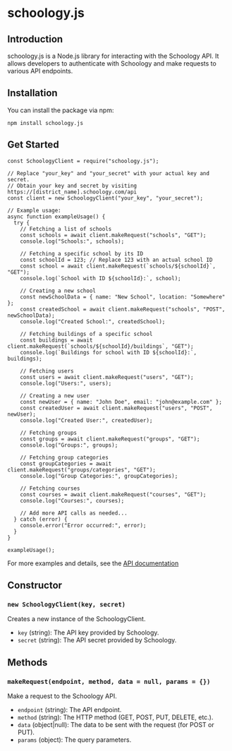 # schoology.js

## Introduction

schoology.js is a Node.js library for interacting with the Schoology API. It allows developers to authenticate with Schoology and make requests to various API endpoints.

## Installation

You can install the package via npm:

`npm install schoology.js`

## Get Started

```
const SchoologyClient = require("schoology.js");

// Replace "your_key" and "your_secret" with your actual key and secret. 
// Obtain your key and secret by visiting https://[district_name].schoology.com/api
const client = new SchoologyClient("your_key", "your_secret");

// Example usage:
async function exampleUsage() {
  try {
    // Fetching a list of schools
    const schools = await client.makeRequest("schools", "GET");
    console.log("Schools:", schools);
    
    // Fetching a specific school by its ID
    const schoolId = 123; // Replace 123 with an actual school ID
    const school = await client.makeRequest(`schools/${schoolId}`, "GET");
    console.log(`School with ID ${schoolId}:`, school);
    
    // Creating a new school
    const newSchoolData = { name: "New School", location: "Somewhere" };
    const createdSchool = await client.makeRequest("schools", "POST", newSchoolData);
    console.log("Created School:", createdSchool);
    
    // Fetching buildings of a specific school
    const buildings = await client.makeRequest(`schools/${schoolId}/buildings`, "GET");
    console.log(`Buildings for school with ID ${schoolId}:`, buildings);
    
    // Fetching users
    const users = await client.makeRequest("users", "GET");
    console.log("Users:", users);
    
    // Creating a new user
    const newUser = { name: "John Doe", email: "john@example.com" };
    const createdUser = await client.makeRequest("users", "POST", newUser);
    console.log("Created User:", createdUser);
    
    // Fetching groups
    const groups = await client.makeRequest("groups", "GET");
    console.log("Groups:", groups);
    
    // Fetching group categories
    const groupCategories = await client.makeRequest("groups/categories", "GET");
    console.log("Group Categories:", groupCategories);
    
    // Fetching courses
    const courses = await client.makeRequest("courses", "GET");
    console.log("Courses:", courses);
    
    // Add more API calls as needed...
  } catch (error) {
    console.error("Error occurred:", error);
  }
}

exampleUsage();

```

For more examples and details, see the  [API documentation](https://developers.schoology.com/api-documentation/rest-api-v1/)

## Constructor

### `new SchoologyClient(key, secret)`

Creates a new instance of the SchoologyClient.

- `key` (string): The API key provided by Schoology.
- `secret` (string): The API secret provided by Schoology.

## Methods

### `makeRequest(endpoint, method, data = null, params = {})`

Make a request to the Schoology API.

- `endpoint` (string): The API endpoint.
- `method` (string): The HTTP method (GET, POST, PUT, DELETE, etc.).
- `data` (object|null): The data to be sent with the request (for POST or PUT).
- `params` (object): The query parameters.
